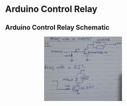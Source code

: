 # Arduino Control Relay



## Arduino Control Relay Schematic

<p align="center">
  <img src="RelayControl.jpeg" width=50% height=50%>
</p>